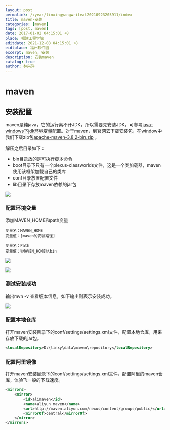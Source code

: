 ```yaml
---
layout: post
permalink: /:year/linxingyangwriteat20210923203911/index
title: maven-安装
categories: [maven]
tags: [post, maven]
date: 2017-01-02 04:15:01 +8
place: 福建工程学院
editdate: 2021-12-08 04:15:01 +8
eidtplace: 福州软件园
excerpt: maven, 安装
description: 安装maven
catalog: true
author: 林兴洋
---
```



# maven

## 安装配置

maven是纯java，它的运行离不开JDK，所以需要先安装JDK，可参考[java-windows下jdk环境变量配置](http://127.0.0.1:4000/2014/e11d12fafce649158abf9c18ee687ac7/)。对于maven，到[官网](https://maven.apache.org/download.cgi)去下载安装包，在window中我们下载zip包[apache-maven-3.8.2-bin.zip](https://dlcdn.apache.org/maven/maven-3/3.8.2/binaries/apache-maven-3.8.2-bin.zip) 。

解压之后目录如下：

* bin目录放的是可执行脚本命令
* boot目录下只有一个plexus-classworlds文件，这是一个类加载器，maven使用该框架加载自己的类库
* conf目录放置配置文件
* lib目录下存放maven依赖的jar包


![](https://gitee.com/linxingyang/at-2020-10-02-image/raw/master/image/M-maven/image/2017-01-02/2021-09-23_20-44-13.jpg)


### 配置环境变量

添加MAVEN_HOME和path变量

```
变量名：MAVEN_HOME 
变量值：[maven的安装路径]
```

```
变量名：Path
变量值：%MAVEN_HOME%\bin
```

![](https://gitee.com/linxingyang/at-2020-10-02-image/raw/master/image/M-maven/image/2017-01-02/2021-09-23_20-46-15.jpg)


![](https://gitee.com/linxingyang/at-2020-10-02-image/raw/master/image/M-maven/image/2017-01-02/2021-09-23_20-47-48.jpg)


### 测试安装成功

输出mvn -v 查看版本信息，如下输出则表示安装成功。

![](https://gitee.com/linxingyang/at-2020-10-02-image/raw/master/image/M-maven/image/2017-01-02/2021-09-23_20-53-42.jpg)


### 配置本地仓库

打开maven安装目录下的conf/settings/settings.xml文件，配置本地仓库，用来存放下载的jar包。

```xml
<localRepository>D:\linxy\data\maven\repository</localRepository>
```


### 配置阿里镜像

打开maven安装目录下的conf/settings/settings.xml文件，配置阿里的maven仓库，体验飞一般的下载速度。

```xml
<mirrors>
    <mirror>
        <id>alimaven</id>
        <name>aliyun maven</name>
        <url>http://maven.aliyun.com/nexus/content/groups/public/</url>
        <mirrorOf>central</mirrorOf>        
    </mirror>
</mirrors>
```